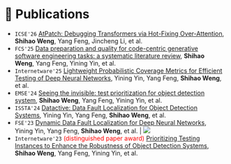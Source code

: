# 📝 Publications

<!-- 更改_sass/_syntax.scss中的.highlighter-rouge 以改变亮样式-->
- `ICSE'26` [AtPatch: Debugging Transformers via Hot-Fixing Over-Attention](), **Shihao Weng**, Yang Feng, Jincheng Li, et al.
- `FCS'25` [Data preparation and quality for code-centric generative software engineering tasks: a systematic literature review](), **Shihao Weng**, Yang Feng, Yining Yin, et al.
- `Internetware'25` [Lightweight Probabilistic Coverage Metrics for Efficient Testing of Deep Neural Networks](), Yining Yin, Yang Feng, **Shihao Weng**, et al.
- `EMSE'24` [Seeing the invisible: test prioritization for object detection system](https://link.springer.com/article/10.1007/s10664-024-10539-4), **Shihao Weng**, Yang Feng, Yining Yin, et al.
- `ISSTA'24` [Datactive: Data Fault Localization for Object Detection Systems](https://dl.acm.org/doi/abs/10.1145/3650212.3680329), Yining Yin, Yang Feng, **Shihao Weng**, et al.
- `FSE'23` [Dynamic Data Fault Localization for Deep Neural Networks](https://dl.acm.org/doi/abs/10.1145/3611643.3616345), Yining Yin, Yang Feng, **Shihao Weng**, et al. \| [![](https://img.shields.io/github/stars/SSCT-Lab/DFauLo?style=social&label=Code+Stars)](https://github.com/SSCT-Lab/DFauLo)
- `Internetware'23` <span style="color:red">(distinguished paper award)</span> [Prioritizing Testing Instances to Enhance the Robustness of Object Detection Systems](https://dl.acm.org/doi/abs/10.1145/3609437.3609446), **Shihao Weng**, Yang Feng, Yining Yin, et al.